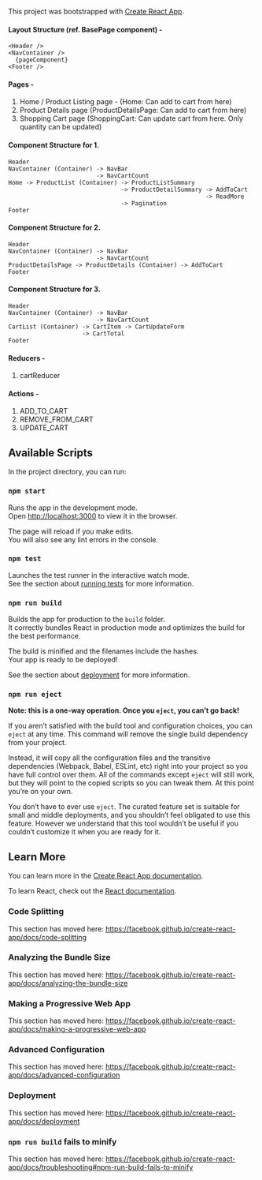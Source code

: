 This project was bootstrapped with [Create React App](https://github.com/facebook/create-react-app).

<h4>Layout Structure (ref. BasePage component) -</h4>

```
<Header />
<NavContainer />
  {pageComponent}
<Footer />
```

<h4>Pages -</h4>
<ol>
  <li>Home / Product Listing page - (Home: Can add to cart from here)</li>
  <li>Product Details page (ProductDetailsPage: Can add to cart from here)</li>
  <li>Shopping Cart page (ShoppingCart: Can update cart from here. Only quantity can be updated)</li>
</ol>

<h4>Component Structure for 1.</h4>

```
Header
NavContainer (Container) -> NavBar
                         -> NavCartCount
Home -> ProductList (Container) -> ProductListSummary
                                -> ProductDetailSummary -> AddToCart
                                                        -> ReadMore
                                -> Pagination
Footer
```

<h4>Component Structure for 2.</h4>

```
Header
NavContainer (Container) -> NavBar
                         -> NavCartCount
ProductDetailsPage -> ProductDetails (Container) -> AddToCart
Footer
```

<h4>Component Structure for 3.</h4>

```
Header
NavContainer (Container) -> NavBar
                         -> NavCartCount
CartList (Container) -> CartItem -> CartUpdateForm
                     -> CartTotal
Footer
```

<h4>Reducers -</h4>
<ol>
  <li>cartReducer</li>
</ol>

<h4>Actions -</h4>
<ol>
  <li>ADD_TO_CART</li>
  <li>REMOVE_FROM_CART</li>
  <li>UPDATE_CART</li>
</ol>

## Available Scripts

In the project directory, you can run:

### `npm start`

Runs the app in the development mode.<br>
Open [http://localhost:3000](http://localhost:3000) to view it in the browser.

The page will reload if you make edits.<br>
You will also see any lint errors in the console.

### `npm test`

Launches the test runner in the interactive watch mode.<br>
See the section about [running tests](https://facebook.github.io/create-react-app/docs/running-tests) for more information.

### `npm run build`

Builds the app for production to the `build` folder.<br>
It correctly bundles React in production mode and optimizes the build for the best performance.

The build is minified and the filenames include the hashes.<br>
Your app is ready to be deployed!

See the section about [deployment](https://facebook.github.io/create-react-app/docs/deployment) for more information.

### `npm run eject`

**Note: this is a one-way operation. Once you `eject`, you can’t go back!**

If you aren’t satisfied with the build tool and configuration choices, you can `eject` at any time. This command will remove the single build dependency from your project.

Instead, it will copy all the configuration files and the transitive dependencies (Webpack, Babel, ESLint, etc) right into your project so you have full control over them. All of the commands except `eject` will still work, but they will point to the copied scripts so you can tweak them. At this point you’re on your own.

You don’t have to ever use `eject`. The curated feature set is suitable for small and middle deployments, and you shouldn’t feel obligated to use this feature. However we understand that this tool wouldn’t be useful if you couldn’t customize it when you are ready for it.

## Learn More

You can learn more in the [Create React App documentation](https://facebook.github.io/create-react-app/docs/getting-started).

To learn React, check out the [React documentation](https://reactjs.org/).

### Code Splitting

This section has moved here: https://facebook.github.io/create-react-app/docs/code-splitting

### Analyzing the Bundle Size

This section has moved here: https://facebook.github.io/create-react-app/docs/analyzing-the-bundle-size

### Making a Progressive Web App

This section has moved here: https://facebook.github.io/create-react-app/docs/making-a-progressive-web-app

### Advanced Configuration

This section has moved here: https://facebook.github.io/create-react-app/docs/advanced-configuration

### Deployment

This section has moved here: https://facebook.github.io/create-react-app/docs/deployment

### `npm run build` fails to minify

This section has moved here: https://facebook.github.io/create-react-app/docs/troubleshooting#npm-run-build-fails-to-minify
